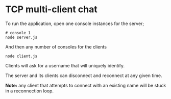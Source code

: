 # TCP multi-client chat

To run the application, open one console instances for the server;
```shell
# console 1
node server.js
```

And then any number of consoles for the clients
```shell
node client.js
```

Clients will ask for a username that will uniquely identify.

The server and its clients can disconnect and reconnect at any given time.

**Note:** any client that attempts to connect with an existing name will be stuck in a reconnection loop.